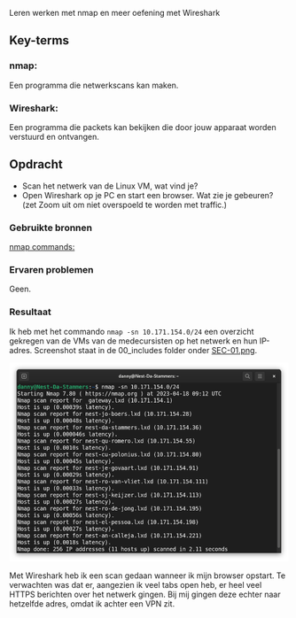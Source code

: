 Leren werken met nmap en meer oefening met Wireshark

## Key-terms
### nmap:
Een programma die netwerkscans kan maken.

### Wireshark:
Een programma die packets kan bekijken die door jouw apparaat worden verstuurd en ontvangen.

## Opdracht
- Scan het netwerk van de Linux VM, wat vind je?
- Open Wireshark op je PC en start een browser. Wat zie je gebeuren? (zet Zoom uit om niet overspoeld te worden met traffic.)

### Gebruikte bronnen
[nmap commands:](https://www.networkworld.com/article/3314832/using-nmap-on-your-home-network.html)

### Ervaren problemen
Geen.

### Resultaat
Ik heb met het commando `nmap -sn 10.171.154.0/24` een overzicht gekregen van de VMs van de medecursisten op het netwerk en hun IP-adres.
Screenshot staat in de 00_includes folder onder [SEC-01.png](/00_includes/SEC-01.png).

![](/00_includes/SEC-01.png)  

Met Wireshark heb ik een scan gedaan wanneer ik mijn browser opstart. Te verwachten was dat er, aangezien ik veel tabs open heb, er heel veel HTTPS berichten over het netwerk gingen. Bij mij gingen deze echter naar hetzelfde adres, omdat ik achter een VPN zit.
